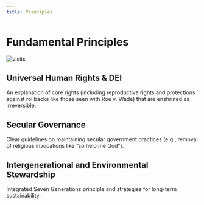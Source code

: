 ```yaml
---
title: Principles
---
```



# Fundamental Principles

![visits](https://visit-counter.vercel.app/counter.png?page=https%3A%2F%2Fselwynpolit.github.io%2Fdemo2%2Fprinciples&s=16&c=030303&bg=00000000&no=5&ff=electrolize&tb=&ta=+Views)

## Universal Human Rights & DEI  
  An explanation of core rights (including reproductive rights and protections against rollbacks like those seen with Roe v. Wade) that are enshrined as irreversible.

## Secular Governance
  Clear guidelines on maintaining secular government practices (e.g., removal of religious invocations like “so help me God”).

## Intergenerational and Environmental Stewardship  
  Integrated Seven Generations principle and strategies for long-term sustainability.

